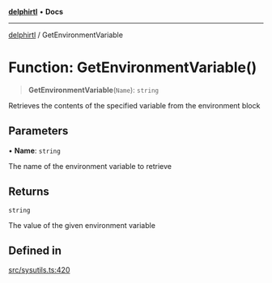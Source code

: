[**delphirtl**](../README.md) • **Docs**

***

[delphirtl](../globals.md) / GetEnvironmentVariable

# Function: GetEnvironmentVariable()

> **GetEnvironmentVariable**(`Name`): `string`

Retrieves the contents of the specified variable from the environment block

## Parameters

• **Name**: `string`

The name of the environment variable to retrieve

## Returns

`string`

The value of the given environment variable

## Defined in

[src/sysutils.ts:420](https://github.com/chuacw/delphirtl/blob/01752da42abbae178d000244800240d96a86d86e/src/sysutils.ts#L420)
